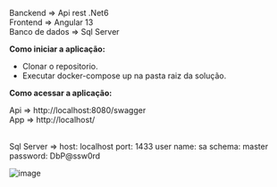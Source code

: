 Banckend => Api rest .Net6 
<br>
Frontend => Angular 13 
<br>
Banco de dados => Sql Server 

<strong>
  Como iniciar a aplicação:
</strong>

- Clonar o repositorio.
- Executar docker-compose up na pasta raiz da solução.

<strong>Como acessar a aplicação:</strong>
  
  Api => http://localhost:8080/swagger
  <br>
  App => http://localhost/ 
  
  <br>
  Sql Server => 
    host: localhost
    port: 1433
    user name: sa
    schema: master
    password: DbP@ssw0rd
    
![image](https://user-images.githubusercontent.com/19208899/169703140-6d286d68-3b9b-4447-8bf8-41663327fcd7.png)
